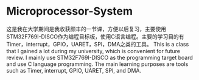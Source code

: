 # Microprocessor-System

这是我在大学期间是我收获颇丰的一节课，方便以后复习，主要使用STM32F769I-DISCO作为编程目标板，使用C语言编程。主要的学习目的有Timer，interrupt，GPIO，UARET，SPI，DMA之类的工具。
This is a class that I gained a lot during my university, which is convenient for future review. I mainly use STM32F769I-DISCO as the programming target board and use C language programming. The main learning purposes are tools such as Timer, interrupt, GPIO, UARET, SPI, and DMA.
